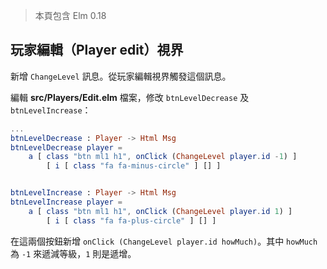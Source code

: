 > 本頁包含 Elm 0.18

## 玩家編輯（Player edit）視界

新增 `ChangeLevel` 訊息。從玩家編輯視界觸發這個訊息。

編輯 __src/Players/Edit.elm__ 檔案，修改 `btnLevelDecrease` 及 `btnLevelIncrease`：

```elm
...
btnLevelDecrease : Player -> Html Msg
btnLevelDecrease player =
    a [ class "btn ml1 h1", onClick (ChangeLevel player.id -1) ]
        [ i [ class "fa fa-minus-circle" ] [] ]


btnLevelIncrease : Player -> Html Msg
btnLevelIncrease player =
    a [ class "btn ml1 h1", onClick (ChangeLevel player.id 1) ]
        [ i [ class "fa fa-plus-circle" ] [] ]
```

在這兩個按鈕新增 `onClick (ChangeLevel player.id howMuch)`。其中 `howMuch` 為 `-1` 來遞減等級，`1` 則是遞增。
